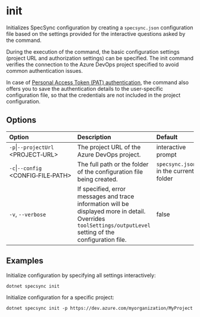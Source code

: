 # init

Initializes SpecSync configuration by creating a `specsync.json` configuration file based on the settings provided for the interactive questions asked by the command.

During the execution of the command, the basic configuration settings \(project URL and authorization settings\) can be specified. The init command verifies the connection to the Azure DevOps project specified to avoid common authentication issues.

In case of [Personal Access Token \(PAT\) authentication](../../important-concepts/tfs-authentication-options.md), the command also offers you to save the authentication details to the user-specific configuration file, so that the credentials are not included in the project configuration.

## Options

| Option | Description | Default |
| :--- | :--- | :--- |
| `-p`\|`--projectUrl` &lt;PROJECT‑URL&gt; | The project URL of the Azure DevOps project. | interactive prompt |
| `-c`\|`--config` &lt;CONFIG‑FILE‑PATH&gt; | The full path or the folder of the configuration file being created. | `specsync.json` in the current folder |
| `-v`, `--verbose` | If specified, error messages and trace information will be displayed more in detail. Overrides `toolSettings/outputLevel` setting of the configuration file. | false |

## Examples

Initialize configuration by specifying all settings interactively:

```text
dotnet specsync init
```

Initialize configuration for a specific project:

```text
dotnet specsync init -p https://dev.azure.com/myorganization/MyProject
```

